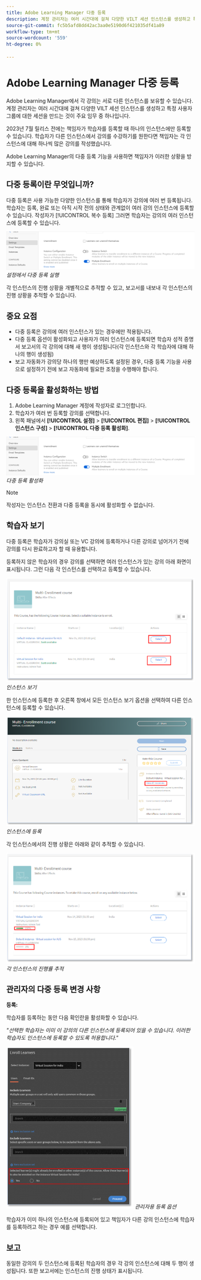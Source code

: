 ```yaml
---
title: Adobe Learning Manager 다중 등록
description: 계정 관리자는 여러 시간대에 걸쳐 다양한 VILT 세션 인스턴스를 생성하고 특정 사용자 그룹에 대한 세션을 만드는 것이 주요 임무 중 하나입니다.
source-git-commit: fc5b5afd8dd42ac3aa0e5190d6f421035df41a89
workflow-type: tm+mt
source-wordcount: '559'
ht-degree: 0%

---
```


# Adobe Learning Manager 다중 등록

Adobe Learning Manager에서 각 강의는 서로 다른 인스턴스를 보유할 수 있습니다. 계정 관리자는 여러 시간대에 걸쳐 다양한 VILT 세션 인스턴스를 생성하고 특정 사용자 그룹에 대한 세션을 만드는 것이 주요 임무 중 하나입니다.

2023년 7월 릴리스 전에는 책임자가 학습자를 등록할 때 하나의 인스턴스에만 등록할 수 있습니다. 학습자가 다른 인스턴스에서 강의를 수강하기를 원한다면 책임자는 각 인스턴스에 대해 하나씩 많은 강의를 작성했습니다.

Adobe Learning Manager의 다중 등록 기능을 사용하면 책임자가 이러한 상황을 방지할 수 있습니다.

## 다중 등록이란 무엇입니까?

다중 등록은 사용 가능한 다양한 인스턴스를 통해 학습자가 강의에 여러 번 등록됩니다.  학습자는 등록, 완료 또는 아직 시작 전의 상태와 관계없이 여러 강의 인스턴스에 등록할 수 있습니다. 작성자가 [!UICONTROL 복수 등록] 그러면 학습자는 강의의 여러 인스턴스에 등록할 수 있습니다.

![다중 등록 이미지](assets/multi-enrollment-author.png)
*설정에서 다중 등록 실행*

각 인스턴스의 진행 상황을 개별적으로 추적할 수 있고, 보고서를 내보내 각 인스턴스의 진행 상황을 추적할 수 있습니다.

## 중요 요점

* 다중 등록은 강의에 여러 인스턴스가 있는 경우에만 적용됩니다.
* 다중 등록 옵션이 활성화되고 사용자가 여러 인스턴스에 등록되면 학습자 성적 증명서 보고서의 각 강의에 대해 새 행이 생성됩니다(각 인스턴스와 각 학습자에 대해 하나의 행이 생성됨)
* 보고 자동화가 강의당 하나의 행만 예상하도록 설정된 경우, 다중 등록 기능을 사용으로 설정하기 전에 보고 자동화에 필요한 조정을 수행해야 합니다.

## 다중 등록을 활성화하는 방법

1. Adobe Learning Manager 계정에 작성자로 로그인합니다.
1. 학습자가 여러 번 등록할 강의를 선택합니다.
1. 왼쪽 패널에서 **[!UICONTROL 설정]** > **[!UICONTROL 편집]** > **[!UICONTROL 인스턴스 구성]** > **[!UICONTROL 다중 등록 활성화]**.

![다중 등록 이미지](assets/multi-enrollment-author.png)
*다중 등록 활성화*

>[!NOTE]
>
>작성자는 인스턴스 전환과 다중 등록을 동시에 활성화할 수 없습니다.

## 학습자 보기

다중 등록은 학습자가 강의실 또는 VC 강의에 등록하거나 다른 강의로 넘어가기 전에 강의를 다시 완료하고자 할 때 유용합니다.

등록하지 않은 학습자의 경우 강의를 선택하면 여러 인스턴스가 있는 강의 아래 화면이 표시됩니다. 그런 다음 각 인스턴스를 선택하고 등록할 수 있습니다.

![학습자 보기 이미지](assets/learner-view.png)
*인스턴스 보기*

한 인스턴스에 등록한 후 오른쪽 창에서 모든 인스턴스 보기 옵션을 선택하여 다른 인스턴스에 등록할 수 있습니다.

![다중 등록 과정 이미지](assets/enroll-instance.png)
*인스턴스에 등록*

각 인스턴스에서의 진행 상황은 아래와 같이 추적할 수 있습니다.

![진행 상황 추적](assets/check-progress.png)
*각 인스턴스의 진행률 추적*

## 관리자의 다중 등록 변경 사항

**등록:**

학습자를 등록하는 동안 다음 확인란을 활성화할 수 있습니다.

*&quot;선택한 학습자는 이미 이 강의의 다른 인스턴스에 등록되어 있을 수 있습니다. 이러한 학습자도 인스턴스에 등록할 수 있도록 허용합니다.&quot;*

![관리자 변경 사항](assets/admin-changes.png)
*관리자용 등록 옵션*

학습자가 이미 하나의 인스턴스에 등록되어 있고 책임자가 다른 강의 인스턴스에 학습자를 등록하려고 하는 경우 예를 선택합니다.

## 보고

동일한 강의의 두 인스턴스에 등록된 학습자의 경우 각 강의 인스턴스에 대해 두 행이 생성됩니다. 또한 보고서에는 인스턴스의 진행 상태가 표시됩니다.

